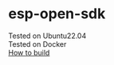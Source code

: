 # esp-open-sdk

 Tested on Ubuntu22.04
 <br>
Tested on Docker
 <br>
[How to build](https://github.com/LouisLee985/esp-open-sdk/wiki)

